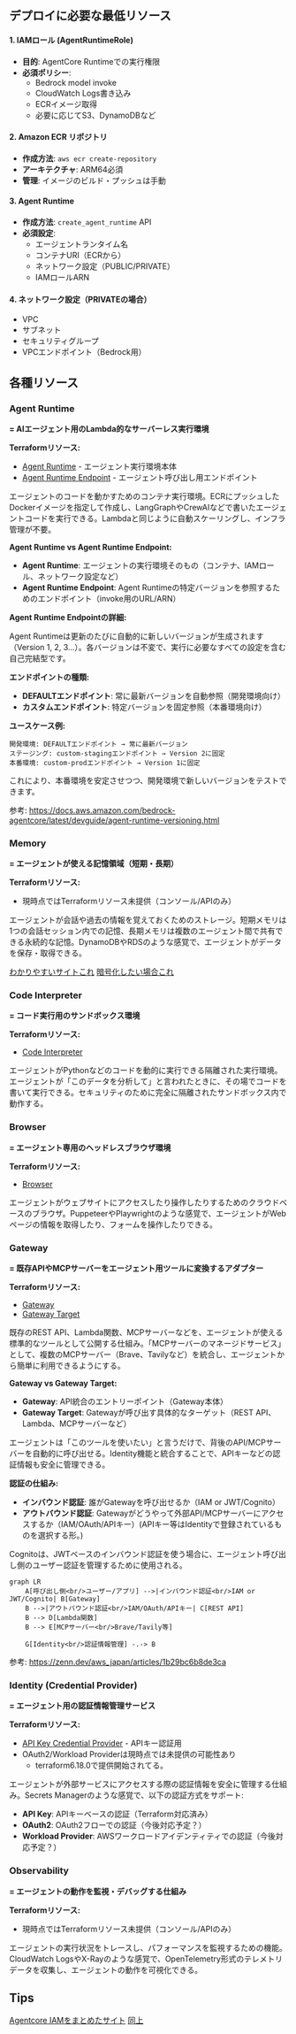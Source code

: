 
## デプロイに必要な最低リソース

#### 1. IAMロール (AgentRuntimeRole)
- **目的**: AgentCore Runtimeでの実行権限
- **必須ポリシー**:
  - Bedrock model invoke
  - CloudWatch Logs書き込み
  - ECRイメージ取得
  - 必要に応じてS3、DynamoDBなど

#### 2. Amazon ECR リポジトリ
- **作成方法**: `aws ecr create-repository`
- **アーキテクチャ**: ARM64必須
- **管理**: イメージのビルド・プッシュは手動

#### 3. Agent Runtime
- **作成方法**: `create_agent_runtime` API
- **必須設定**:
  - エージェントランタイム名
  - コンテナURI（ECRから）
  - ネットワーク設定（PUBLIC/PRIVATE）
  - IAMロールARN

#### 4. ネットワーク設定（PRIVATEの場合）
- VPC
- サブネット
- セキュリティグループ
- VPCエンドポイント（Bedrock用）

## 各種リソース

### Agent Runtime
**= AIエージェント用のLambda的なサーバーレス実行環境**

**Terraformリソース:**
- [Agent Runtime](https://registry.terraform.io/providers/hashicorp/aws/latest/docs/resources/bedrockagentcore_agent_runtime) - エージェント実行環境本体
- [Agent Runtime Endpoint](https://registry.terraform.io/providers/hashicorp/aws/latest/docs/resources/bedrockagentcore_agent_runtime_endpoint) - エージェント呼び出し用エンドポイント

エージェントのコードを動かすためのコンテナ実行環境。ECRにプッシュしたDockerイメージを指定して作成し、LangGraphやCrewAIなどで書いたエージェントコードを実行できる。Lambdaと同じように自動スケーリングし、インフラ管理が不要。

**Agent Runtime vs Agent Runtime Endpoint:**
- **Agent Runtime**: エージェントの実行環境そのもの（コンテナ、IAMロール、ネットワーク設定など）
- **Agent Runtime Endpoint**: Agent Runtimeの特定バージョンを参照するためのエンドポイント（invoke用のURL/ARN）

**Agent Runtime Endpointの詳細:**

Agent Runtimeは更新のたびに自動的に新しいバージョンが生成されます（Version 1, 2, 3...）。各バージョンは不変で、実行に必要なすべての設定を含む自己完結型です。

**エンドポイントの種類:**
- **DEFAULTエンドポイント**: 常に最新バージョンを自動参照（開発環境向け）
- **カスタムエンドポイント**: 特定バージョンを固定参照（本番環境向け）

**ユースケース例:**
```
開発環境: DEFAULTエンドポイント → 常に最新バージョン
ステージング: custom-stagingエンドポイント → Version 2に固定
本番環境: custom-prodエンドポイント → Version 1に固定
```

これにより、本番環境を安定させつつ、開発環境で新しいバージョンをテストできます。

参考: https://docs.aws.amazon.com/bedrock-agentcore/latest/devguide/agent-runtime-versioning.html

### Memory
**= エージェントが使える記憶領域（短期・長期）**

**Terraformリソース:**
- 現時点ではTerraformリソース未提供（コンソール/APIのみ）

エージェントが会話や過去の情報を覚えておくためのストレージ。短期メモリは1つの会話セッション内での記憶、長期メモリは複数のエージェント間で共有できる永続的な記憶。DynamoDBやRDSのような感覚で、エージェントがデータを保存・取得できる。

[わかりやすいサイトこれ](https://dev.classmethod.jp/articles/amazon-bedrock-agentcore-memory-sample-agent/)
[暗号化したい場合これ](https://docs.aws.amazon.com/bedrock-agentcore/latest/devguide/storage-encryption.html)

### Code Interpreter
**= コード実行用のサンドボックス環境**

**Terraformリソース:**
- [Code Interpreter](https://registry.terraform.io/providers/hashicorp/aws/latest/docs/resources/bedrockagentcore_code_interpreter)

エージェントがPythonなどのコードを動的に実行できる隔離された実行環境。エージェントが「このデータを分析して」と言われたときに、その場でコードを書いて実行できる。セキュリティのために完全に隔離されたサンドボックス内で動作する。

### Browser
**= エージェント専用のヘッドレスブラウザ環境**

**Terraformリソース:**
- [Browser](https://registry.terraform.io/providers/hashicorp/aws/latest/docs/resources/bedrockagentcore_browser)

エージェントがウェブサイトにアクセスしたり操作したりするためのクラウドベースのブラウザ。PuppeteerやPlaywrightのような感覚で、エージェントがWebページの情報を取得したり、フォームを操作したりできる。

### Gateway
**= 既存APIやMCPサーバーをエージェント用ツールに変換するアダプター**

**Terraformリソース:**
- [Gateway](https://registry.terraform.io/providers/hashicorp/aws/latest/docs/resources/bedrockagentcore_gateway)
- [Gateway Target](https://registry.terraform.io/providers/hashicorp/aws/latest/docs/resources/bedrockagentcore_gateway_target)

既存のREST API、Lambda関数、MCPサーバーなどを、エージェントが使える標準的なツールとして公開する仕組み。「MCPサーバーのマネージドサービス」として、複数のMCPサーバー（Brave、Tavilyなど）を統合し、エージェントから簡単に利用できるようにする。

**Gateway vs Gateway Target:**
- **Gateway**: API統合のエントリーポイント（Gateway本体）
- **Gateway Target**: Gatewayが呼び出す具体的なターゲット（REST API、Lambda、MCPサーバーなど）

エージェントは「このツールを使いたい」と言うだけで、背後のAPI/MCPサーバーを自動的に呼び出せる。Identity機能と統合することで、APIキーなどの認証情報も安全に管理できる。

**認証の仕組み:**
- **インバウンド認証**: 誰がGatewayを呼び出せるか（IAM or JWT/Cognito）
- **アウトバウンド認証**: Gatewayがどうやって外部API/MCPサーバーにアクセスするか（IAM/OAuth/APIキー）(APIキー等はIdentityで登録されているものを選択する形。)

Cognitoは、JWTベースのインバウンド認証を使う場合に、エージェント呼び出し側のユーザー認証を管理するために使用される。

```mermaid
graph LR
    A[呼び出し側<br/>ユーザー/アプリ] -->|インバウンド認証<br/>IAM or JWT/Cognito| B[Gateway]
    B -->|アウトバウンド認証<br/>IAM/OAuth/APIキー| C[REST API]
    B --> D[Lambda関数]
    B --> E[MCPサーバー<br/>Brave/Tavily等]

    G[Identity<br/>認証情報管理] -.-> B
```

参考: https://zenn.dev/aws_japan/articles/1b29bc6b8de3ca

### Identity (Credential Provider)
**= エージェント用の認証情報管理サービス**

**Terraformリソース:**
- [API Key Credential Provider](https://registry.terraform.io/providers/hashicorp/aws/latest/docs/resources/bedrockagentcore_api_key_credential_provider) - APIキー認証用
- OAuth2/Workload Providerは現時点では未提供の可能性あり
  - terraform6.18.0で提供開始されてる。

エージェントが外部サービスにアクセスする際の認証情報を安全に管理する仕組み。Secrets Managerのような感覚で、以下の認証方式をサポート:
- **API Key**: APIキーベースの認証（Terraform対応済み）
- **OAuth2**: OAuth2フローでの認証（今後対応予定？）
- **Workload Provider**: AWSワークロードアイデンティティでの認証（今後対応予定？）

### Observability
**= エージェントの動作を監視・デバッグする仕組み**

**Terraformリソース:**
- 現時点ではTerraformリソース未提供（コンソール/APIのみ）

エージェントの実行状況をトレースし、パフォーマンスを監視するための機能。CloudWatch LogsやX-Rayのような感覚で、OpenTelemetry形式のテレメトリデータを収集し、エージェントの動作を可視化できる。

## Tips
[Agentcore IAMをまとめたサイト](https://docs.aws.amazon.com/bedrock-agentcore/latest/devguide/security-iam-awsmanpol.html)
[同上](https://docs.aws.amazon.com/service-authorization/latest/reference/list_amazonbedrockagentcore.html)
